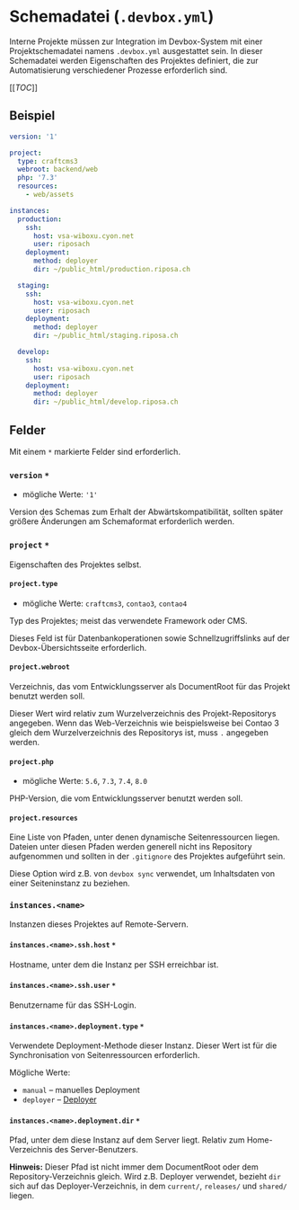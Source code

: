 # Schemadatei (`.devbox.yml`)

Interne Projekte müssen zur Integration im Devbox-System mit einer
Projektschemadatei namens `.devbox.yml` ausgestattet sein. In dieser Schemadatei
werden Eigenschaften des Projektes definiert, die zur Automatisierung
verschiedener Prozesse erforderlich sind.

\[\[_TOC_\]\]

## Beispiel

```yaml
version: '1'

project:
  type: craftcms3
  webroot: backend/web
  php: '7.3'
  resources:
    - web/assets

instances:
  production:
    ssh:
      host: vsa-wiboxu.cyon.net
      user: riposach
    deployment:
      method: deployer
      dir: ~/public_html/production.riposa.ch

  staging:
    ssh:
      host: vsa-wiboxu.cyon.net
      user: riposach
    deployment:
      method: deployer
      dir: ~/public_html/staging.riposa.ch

  develop:
    ssh:
      host: vsa-wiboxu.cyon.net
      user: riposach
    deployment:
      method: deployer
      dir: ~/public_html/develop.riposa.ch
```

## Felder

Mit einem `*` markierte Felder sind erforderlich.

### `version` `*`

* mögliche Werte: `'1'`

Version des Schemas zum Erhalt der Abwärtskompatibilität, sollten später größere
Änderungen am Schemaformat erforderlich werden.

### `project` `*`

Eigenschaften des Projektes selbst.

#### `project.type`

* mögliche Werte: `craftcms3`, `contao3`, `contao4`

Typ des Projektes; meist das verwendete Framework oder CMS.

Dieses Feld ist für Datenbankoperationen sowie Schnellzugriffslinks auf der
Devbox-Übersichtsseite erforderlich.

#### `project.webroot`

Verzeichnis, das vom Entwicklungsserver als DocumentRoot für das Projekt benutzt
werden soll.

Dieser Wert wird relativ zum Wurzelverzeichnis des Projekt-Repositorys
angegeben. Wenn das Web-Verzeichnis wie beispielsweise bei Contao 3 gleich dem
Wurzelverzeichnis des Repositorys ist, muss `.` angegeben werden.

#### `project.php`

* mögliche Werte: `5.6`, `7.3`, `7.4`, `8.0`

PHP-Version, die vom Entwicklungsserver benutzt werden soll.

#### `project.resources`

Eine Liste von Pfaden, unter denen dynamische Seitenressourcen liegen. Dateien
unter diesen Pfaden werden generell nicht ins Repository aufgenommen und sollten
in der `.gitignore` des Projektes aufgeführt sein.

Diese Option wird z.B. von `devbox sync` verwendet, um Inhaltsdaten von einer
Seiteninstanz zu beziehen.

### `instances.<name>`

Instanzen dieses Projektes auf Remote-Servern.

#### `instances.<name>.ssh.host` `*`

Hostname, unter dem die Instanz per SSH erreichbar ist.

#### `instances.<name>.ssh.user` `*`

Benutzername für das SSH-Login.

#### `instances.<name>.deployment.type` `*`

Verwendete Deployment-Methode dieser Instanz. Dieser Wert ist für die
Synchronisation von Seitenressourcen erforderlich.

Mögliche Werte:

* `manual` – manuelles Deployment
* `deployer` – [Deployer](https://deployer.org/)

#### `instances.<name>.deployment.dir` `*`

Pfad, unter dem diese Instanz auf dem Server liegt. Relativ zum Home-Verzeichnis
des Server-Benutzers.

**Hinweis:** Dieser Pfad ist nicht immer dem DocumentRoot oder dem
Repository-Verzeichnis gleich. Wird z.B. Deployer verwendet, bezieht `dir` sich
auf das Deployer-Verzeichnis, in dem `current/`, `releases/` und `shared/`
liegen.
